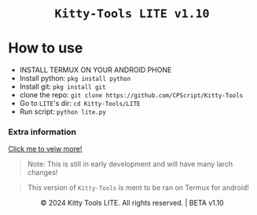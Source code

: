 <div align=center>

#  `Kitty-Tools LITE v1.10`

<div align="left">

# How to use

* INSTALL TERMUX ON YOUR ANDROID PHONE
* Install python: `pkg install python`
* Install git: `pkg install git`
* clone the repo: `git clone https://github.com/CPScript/Kitty-Tools`
* Go to `LITE`'s dir: `cd Kitty-Tools/LITE`
* Run script: `python lite.py`

### Extra information
[Click me to veiw more!](https://github.com/CPScript/Kitty-Tools/more/moreinfo.md)

> Note: This is still in early development and will have many larch changes!

> This version of `Kitty-Tools` is ment to be ran on Termux for android!


<p align="center">
  &copy; 2024 Kitty Tools LITE. All rights reserved.
  | BETA v1.10
</p>
